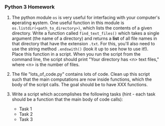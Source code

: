 ### Python 3 Homework


1. The python module `os` is very useful for interfacing with your computer's **o**perating **s**ystem. One useful function in this module is `os.listdir(<path_to_directory>)`, which lists the contents of a given directory.
Write a function called `find_text_files()` which takes a single argument (the name of a directory) and returns a **list** of all file names in that directory that have the extension `.txt`. For this, you'll also need to use the string method `.endswith()` (look it up to see how to use it!). Place this function in a script. When you run the script from the command line, the script should print "Your directory has \<n\> text files," where \<n\> is the number of files.

2. The file "lots\_of\_code.py" contains lots of code. Clean up this script such that the main computations are now inside functions, which the body of the script calls. The goal should be to have XXX functions.

3. Write a script which accomplishes the following tasks (hint - each task should be a function that the main body of code calls):
   + Task 1
   + Task 2
   + Task 3


